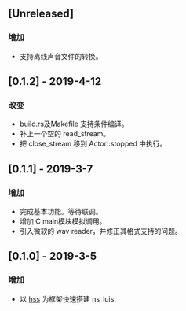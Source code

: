 ## [Unreleased]

### 增加

- 支持离线声音文件的转换。

## [0.1.2] - 2019-4-12

### 改变

- build.rs及Makefile 支持条件编译。
- 补上一个空的 read_stream。
- 把 close_stream 移到 Actor::stopped 中执行。

## [0.1.1] - 2019-3-7

### 增加

- 完成基本功能。等待联调。
- 增加 C main模块模拟调用。
- 引入微软的 wav reader，并修正其格式支持的问题。

## [0.1.0] - 2019-3-5

### 增加

- 以 [hss](https://github.com/garyhai/hss) 为框架快速搭建 ns_luis.
